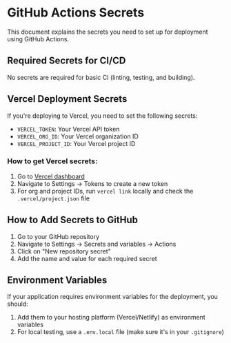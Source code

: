 # GitHub Actions Secrets

This document explains the secrets you need to set up for deployment using GitHub Actions.

## Required Secrets for CI/CD

No secrets are required for basic CI (linting, testing, and building).

## Vercel Deployment Secrets

If you're deploying to Vercel, you need to set the following secrets:

- `VERCEL_TOKEN`: Your Vercel API token
- `VERCEL_ORG_ID`: Your Vercel organization ID
- `VERCEL_PROJECT_ID`: Your Vercel project ID

### How to get Vercel secrets:

1. Go to [Vercel dashboard](https://vercel.com/dashboard)
2. Navigate to Settings → Tokens to create a new token
3. For org and project IDs, run `vercel link` locally and check the `.vercel/project.json` file

## How to Add Secrets to GitHub

1. Go to your GitHub repository
2. Navigate to Settings → Secrets and variables → Actions
3. Click on "New repository secret"
4. Add the name and value for each required secret

## Environment Variables

If your application requires environment variables for the deployment, you should:

1. Add them to your hosting platform (Vercel/Netlify) as environment variables
2. For local testing, use a `.env.local` file (make sure it's in your `.gitignore`) 